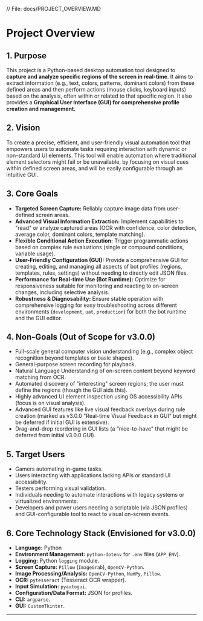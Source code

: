 // File: docs/PROJECT_OVERVIEW.MD
# Project Overview

## 1. Purpose

This project is a Python-based desktop automation tool designed to **capture and analyze specific regions of the screen in real-time**. It aims to extract information (e.g., text, colors, patterns, dominant colors) from these defined areas and then perform actions (mouse clicks, keyboard inputs) based on the analysis, often within or related to that specific region. It also provides a **Graphical User Interface (GUI) for comprehensive profile creation and management.**

## 2. Vision

To create a precise, efficient, and user-friendly visual automation tool that empowers users to automate tasks requiring interaction with dynamic or non-standard UI elements. This tool will enable automation where traditional element selectors might fail or be unavailable, by focusing on visual cues within defined screen areas, and will be easily configurable through an intuitive GUI.

## 3. Core Goals

*   **Targeted Screen Capture:** Reliably capture image data from user-defined screen areas.
*   **Advanced Visual Information Extraction:** Implement capabilities to "read" or analyze captured areas (OCR with confidence, color detection, average color, dominant colors, template matching).
*   **Flexible Conditional Action Execution:** Trigger programmatic actions based on complex rule evaluations (single or compound conditions, variable usage).
*   **User-Friendly Configuration (GUI):** Provide a comprehensive GUI for creating, editing, and managing all aspects of bot profiles (regions, templates, rules, settings) without needing to directly edit JSON files.
*   **Performance for Real-time Use (Bot Runtime):** Optimize for responsiveness suitable for monitoring and reacting to on-screen changes, including selective analysis.
*   **Robustness & Diagnosability:** Ensure stable operation with comprehensive logging for easy troubleshooting across different environments (`development`, `uat`, `production`) for both the bot runtime and the GUI editor.

## 4. Non-Goals (Out of Scope for v3.0.0)

*   Full-scale general computer vision understanding (e.g., complex object recognition beyond templates or basic shapes).
*   General-purpose screen recording for playback.
*   Natural Language Understanding of on-screen content beyond keyword matching from OCR.
*   Automated discovery of "interesting" screen regions; the user must define the regions (though the GUI aids this).
*   Highly advanced UI element inspection using OS accessibility APIs (focus is on visual analysis).
*   Advanced GUI features like live visual feedback overlays during rule creation (marked as v3.0.0 "Real-time Visual Feedback in GUI" but might be deferred if initial GUI is extensive).
*   Drag-and-drop reordering in GUI lists (a "nice-to-have" that might be deferred from initial v3.0.0 GUI).

## 5. Target Users

*   Gamers automating in-game tasks.
*   Users interacting with applications lacking APIs or standard UI accessibility.
*   Testers performing visual validation.
*   Individuals needing to automate interactions with legacy systems or virtualized environments.
*   Developers and power users needing a scriptable (via JSON profiles) and GUI-configurable tool to react to visual on-screen events.

## 6. Core Technology Stack (Envisioned for v3.0.0)

*   **Language:** Python
*   **Environment Management:** `python-dotenv` for `.env` files (`APP_ENV`).
*   **Logging:** Python `logging` module.
*   **Screen Capture:** `Pillow` (`ImageGrab`), `OpenCV-Python`.
*   **Image Processing/Analysis:** `OpenCV-Python`, `NumPy`, `Pillow`.
*   **OCR:** `pytesseract` (Tesseract OCR wrapper).
*   **Input Simulation:** `pyautogui`.
*   **Configuration/Data Format:** JSON for profiles.
*   **CLI:** `argparse`.
*   **GUI:** `CustomTkinter`.

---